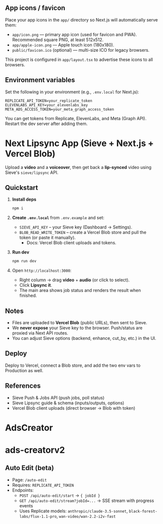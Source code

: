 ## App icons / favicon

Place your app icons in the `app/` directory so Next.js will automatically serve them:

- `app/icon.png` — primary app icon (used for favicon and PWA). Recommended square PNG, at least 512x512.
- `app/apple-icon.png` — Apple touch icon (180x180).
- `public/favicon.ico` (optional) — multi-size ICO for legacy browsers.

This project is configured in `app/layout.tsx` to advertise these icons to all browsers.

## Environment variables

Set the following in your environment (e.g., `.env.local` for Next.js):

```
REPLICATE_API_TOKEN=your_replicate_token
ELEVENLABS_API_KEY=your_elevenlabs_key
META_ADS_ACCESS_TOKEN=your_meta_graph_access_token
```

You can get tokens from Replicate, ElevenLabs, and Meta (Graph API). Restart the dev server after adding them.

# Next Lipsync App (Sieve + Next.js + Vercel Blob)

Upload a **video** and a **voiceover**, then get back a **lip‑synced** video using Sieve's `sieve/lipsync` API.

## Quickstart

1. **Install deps**
   ```bash
   npm i
   ```

2. **Create `.env.local`** from `.env.example` and set:
   - `SIEVE_API_KEY` – your Sieve key (Dashboard → Settings).
   - `BLOB_READ_WRITE_TOKEN` – create a Vercel Blob store and pull the token (or paste it manually).
     - Docs: Vercel Blob client uploads and tokens. 

3. **Run dev**
   ```bash
   npm run dev
   ```

4. Open `http://localhost:3000`:
   - Right column → drag **video** + **audio** (or click to select).
   - Click **Lipsync it**.
   - The main area shows job status and renders the result when finished.

## Notes

- Files are uploaded to **Vercel Blob** (public URLs), then sent to Sieve.
- We **never expose** your Sieve key to the browser. Push/status are proxied via Next API routes.
- You can adjust Sieve options (backend, enhance, cut_by, etc.) in the UI.

## Deploy

Deploy to Vercel, connect a Blob store, and add the two env vars to Production as well.

## References

- Sieve Push & Jobs API (push jobs, poll status)  
- Sieve Lipsync guide & schema (inputs/outputs, options)  
- Vercel Blob client uploads (direct browser → Blob with token)  

# AdsCreator
# ads-creatorv2

## Auto Edit (beta)

- Page: `/auto-edit`
- Requires: `REPLICATE_API_TOKEN`
- Endpoints:
  - `POST /api/auto-edit/start` → `{ jobId }`
  - `GET /api/auto-edit/stream?jobId=...` → SSE stream with progress events
  - Uses Replicate models: `anthropic/claude-3.5-sonnet`, `black-forest-labs/flux-1.1-pro`, `wan-video/wan-2.2-i2v-fast`

